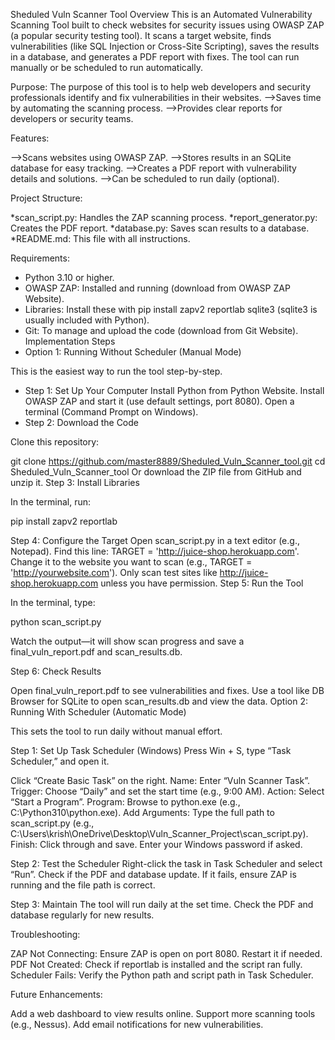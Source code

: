 Sheduled Vuln Scanner Tool
Overview
This is an Automated Vulnerability Scanning Tool built to check websites for security issues using OWASP ZAP (a popular security testing tool). It scans a target website, finds vulnerabilities (like SQL Injection or Cross-Site Scripting), saves the results in a database, and generates a PDF report with fixes. The tool can run manually or be scheduled to run automatically.

Purpose:
The purpose of this tool is to help web developers and security professionals identify and fix vulnerabilities in their websites.
-->Saves time by automating the scanning process.
-->Provides clear reports for developers or security teams.

Features:

-->Scans websites using OWASP ZAP.
-->Stores results in an SQLite database for easy tracking.
-->Creates a PDF report with vulnerability details and solutions.
-->Can be scheduled to run daily (optional).

Project Structure:

*scan_script.py: Handles the ZAP scanning process.
*report_generator.py: Creates the PDF report.
*database.py: Saves scan results to a database.
*README.md: This file with all instructions.

Requirements:

+ Python 3.10 or higher.
+ OWASP ZAP: Installed and running (download from OWASP ZAP Website).
+ Libraries: Install these with pip install zapv2 reportlab sqlite3 (sqlite3 is usually included with Python).
+ Git: To manage and upload the code (download from Git Website).
Implementation Steps
+ Option 1: Running Without Scheduler (Manual Mode)

This is the easiest way to run the tool step-by-step.

- Step 1: Set Up Your Computer
Install Python from Python Website.
Install OWASP ZAP and start it (use default settings, port 8080).
Open a terminal (Command Prompt on Windows).
- Step 2: Download the Code

Clone this repository:

git clone https://github.com/master8889/Sheduled_Vuln_Scanner_tool.git
cd Sheduled_Vuln_Scanner_tool
Or download the ZIP file from GitHub and unzip it.
Step 3: Install Libraries

In the terminal, run:

pip install zapv2 reportlab

Step 4: Configure the Target
Open scan_script.py in a text editor (e.g., Notepad).
Find this line: TARGET = 'http://juice-shop.herokuapp.com'.
Change it to the website you want to scan (e.g., TARGET = 'http://yourwebsite.com'). Only scan test sites like http://juice-shop.herokuapp.com unless you have permission.
Step 5: Run the Tool

In the terminal, type:

python scan_script.py

Watch the output—it will show scan progress and save a final_vuln_report.pdf and scan_results.db.

Step 6: Check Results

Open final_vuln_report.pdf to see vulnerabilities and fixes.
Use a tool like DB Browser for SQLite to open scan_results.db and view the data.
Option 2: Running With Scheduler (Automatic Mode)

This sets the tool to run daily without manual effort.

Step 1: Set Up Task Scheduler (Windows)
Press Win + S, type “Task Scheduler,” and open it.

Click “Create Basic Task” on the right.
Name: Enter “Vuln Scanner Task”.
Trigger: Choose “Daily” and set the start time (e.g., 9:00 AM).
Action: Select “Start a Program”.
Program: Browse to python.exe (e.g., C:\Python310\python.exe).
Add Arguments: Type the full path to scan_script.py (e.g., C:\Users\krish\OneDrive\Desktop\Vuln_Scanner_Project\scan_script.py).
Finish: Click through and save. Enter your Windows password if asked.

Step 2: Test the Scheduler
Right-click the task in Task Scheduler and select “Run”.
Check if the PDF and database update.
If it fails, ensure ZAP is running and the file path is correct.

Step 3: Maintain
The tool will run daily at the set time.
Check the PDF and database regularly for new results.

Troubleshooting:

ZAP Not Connecting: Ensure ZAP is open on port 8080. Restart it if needed.
PDF Not Created: Check if reportlab is installed and the script ran fully.
Scheduler Fails: Verify the Python path and script path in Task Scheduler.

Future Enhancements:

Add a web dashboard to view results online.
Support more scanning tools (e.g., Nessus).
Add email notifications for new vulnerabilities.